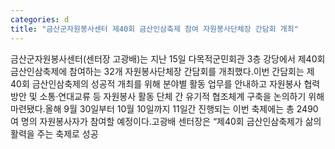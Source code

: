 ```yaml
---
categories: d
title: "금산군자원봉사센터 제40회 금산인삼축제 참여 자원봉사단체장 간담회 개최"
---
```

금산군자원봉사센터(센터장 고광배)는 지난 15일 다목적군민회관 3층 강당에서 제40회 금산인삼축제에 참여하는 32개 자원봉사단체장 간담회를 개최했다.이번 간담회는 제40회 금산인삼축제의 성공적 개최를 위해 분야별 활동 업무를 안내하고 자원봉사 협력 방안 및 소통·연대교류 등 자원봉사 활동 단체 간 유기적 협조체계 구축을 논의하기 위해 마련됐다.올해 9월 30일부터 10월 10일까지 11일간 진행되는 이번 축제에는 총 2490여 명의 자원봉사자가 참여할 예정이다.고광배 센터장은 “제40회 금산인삼축제가 삶의 활력을 주는 축제로 성공